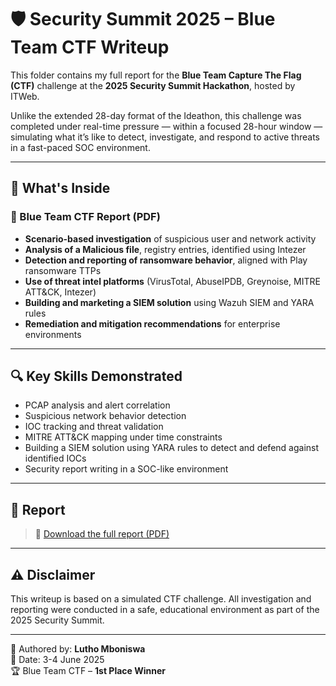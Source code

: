 # 🛡️ Security Summit 2025 – Blue Team CTF Writeup

This folder contains my full report for the **Blue Team Capture The Flag (CTF)** challenge at the **2025 Security Summit Hackathon**, hosted by ITWeb.

Unlike the extended 28-day format of the Ideathon, this challenge was completed under real-time pressure — within a focused 28-hour window — simulating what it’s like to detect, investigate, 
and respond to active threats in a fast-paced SOC environment.

---

## 📁 What's Inside

### 🧠 Blue Team CTF Report (PDF)
- **Scenario-based investigation** of suspicious user and network activity  
- **Analysis of a Malicious file**, registry entries, identified using Intezer  
- **Detection and reporting of ransomware behavior**, aligned with Play ransomware TTPs  
- **Use of threat intel platforms** (VirusTotal, AbuseIPDB, Greynoise, MITRE ATT&CK, Intezer)
- **Building and marketing a SIEM solution** using Wazuh SIEM and YARA rules
- **Remediation and mitigation recommendations** for enterprise environments

---

## 🔍 Key Skills Demonstrated
- PCAP analysis and alert correlation  
- Suspicious network behavior detection  
- IOC tracking and threat validation  
- MITRE ATT&CK mapping under time constraints
- Building a SIEM solution using YARA rules to detect and defend against identified IOCs
- Security report writing in a SOC-like environment

---

## 📄 Report

> 📌 [Download the full report (PDF)](./Darknet-Diaries-Blue-Team-CTF.pdf)

---

## ⚠️ Disclaimer  
This writeup is based on a simulated CTF challenge. All investigation and reporting were conducted in a safe, educational environment as part of the 2025 Security Summit.

---

👤 Authored by: **Lutho Mboniswa**  
📅 Date: 3-4 June 2025  
🏆 Blue Team CTF – **1st Place Winner**

